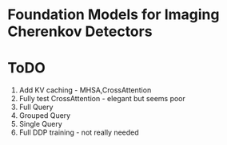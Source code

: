 # Foundation Models for Imaging Cherenkov Detectors

# ToDO

1. Add KV caching - MHSA,CrossAttention
2. Fully test CrossAttention - elegant but seems poor
3. Full Query
4. Grouped Query
5. Single Query
6. Full DDP training - not really needed